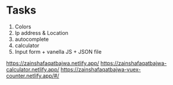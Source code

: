 # Tasks

1. Colors
2. Ip address & Location
3. autocomplete
4. calculator
5. Input form + vanella JS + JSON file


https://zainshafaqatbajwa.netlify.app/
https://zainshafaqatbajwa-calculator.netlify.app/
https://zainshafaqatbajwa-vuex-counter.netlify.app/#/
